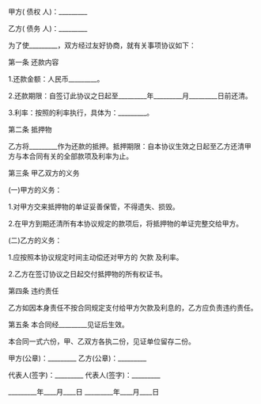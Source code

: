 
 


甲方(
债权
人)：_________


乙方(
债务
人)：_________


为了使_________，双方经过友好协商，就有关事项协议如下：


第一条 还款内容


1.还款金额：人民币_________。


2.还款期限：自签订此协议之日起至_________年_________月_________日前还清。


3.利率：按照的利率执行，具体为：_________。


第二条 抵押物


乙方将_________作为还款的抵押。抵押期限：自本协议生效之日起至乙方还清甲方与本合同有关的全部款项及利率为止。


第三条 甲乙双方的义务


(一)甲方的义务：


1.对甲方交来抵押物的单证妥善保管，不得遗失、损毁。


2.在甲方到期还清所有本协议规定的款项后，将抵押物的单证完整交给甲方。


(二)乙方的义务：


1.应按照本协议规定时间主动偿还对甲方的
欠款
及利率。


2.乙方在签订协议之日起交付抵押物的所有权证书。


第四条 违约责任


乙方如因本身责任不按合同规定支付给甲方欠款及利息的，乙方应负责违约责任。


第五条 本合同经_________见证后生效。


本合同一式六份，甲、乙双方各执二份，见证单位留存二份。


甲方(公章)：_________ 乙方(公章)：_________


代表人(签字)：_________ 代表人(签字)：_________


_________年____月____日 _________年____月____日
 


 

 
 
 
 
 
  


  
 

  


  


  
 
 
 
 

